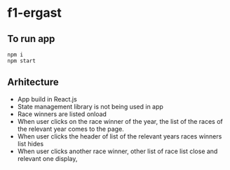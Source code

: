 # f1-ergast

## To run app

    npm i
    npm start

## Arhitecture

- App build in React.js
- State management library is not being used in app
- Race winners are listed onload
- When user clicks on the race winner of the year, the list of the races of the relevant year comes to the page.
- When user clicks the header of list of the relevant years races winners list hides
- When user clicks another race winner, other list of race list close and relevant one display,
